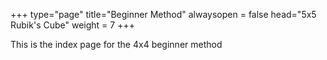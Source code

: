 +++
type="page"
title="Beginner Method"
alwaysopen = false
head="<label>5x5 Rubik's Cube</label>"
weight = 7
+++

This is the index page for the 4x4 beginner method